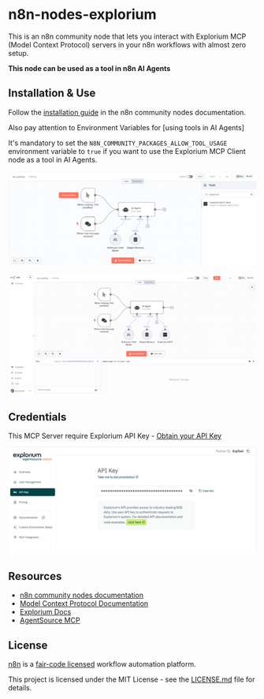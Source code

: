 # n8n-nodes-explorium

This is an n8n community node that lets you interact with Explorium MCP (Model Context Protocol) servers in your n8n workflows with almost zero setup.

**This node can be used as a tool in n8n AI Agents**


## Installation & Use

Follow the [installation guide](https://docs.n8n.io/integrations/community-nodes/installation/) in the n8n community nodes documentation.

Also pay attention to Environment Variables for [using tools in AI Agents]

It's mandatory to set the `N8N_COMMUNITY_PACKAGES_ALLOW_TOOL_USAGE` environment variable to `true` if you want to use the Explorium MCP Client node as a tool in AI Agents.

![Explorium MCP node in tools list](./assets/node-in-tools-list.png)

![Explorium MCP use example](./assets/agent-example.png)

## Credentials

This MCP Server require Explorium API Key - [Obtain your API Key](https://developers.explorium.ai/reference/quick-starts)

![Get the Explorium api key](./assets/get-explorium-api-key.png)


## Resources

* [n8n community nodes documentation](https://docs.n8n.io/integrations/community-nodes/)
* [Model Context Protocol Documentation](https://modelcontextprotocol.io/docs/)
* [Explorium Docs](https://developers.explorium.ai/)
* [AgentSource MCP](https://developers.explorium.ai/reference/agentsource-mcp)

## License

[n8n](https://n8n.io/) is a [fair-code licensed](https://docs.n8n.io/reference/license/) workflow automation platform.

This project is licensed under the MIT License - see the [LICENSE.md](LICENSE.md) file for details.
